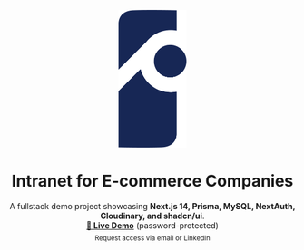 <p align="center">
  <picture>
  <source media="(prefers-color-scheme: dark)" srcset="assets/logo.png">
  <source media="(prefers-color-scheme: light)" srcset="assets/logo_blue.png">
  <img alt="Logo" src="assets/logo_blue.png" width="120">
</picture>
</p>

<h1 align="center">Intranet for E-commerce Companies</h1>

<p align="center">
  A fullstack demo project showcasing <b>Next.js 14, Prisma, MySQL, NextAuth, Cloudinary, and shadcn/ui</b>.  
  <br />
  <a href="[https://your-app.vercel.app](https://introno-demo.vercel.app/)"><strong>🔗 Live Demo</strong></a> (password-protected)  
  <br />
  <sub>Request access via email or LinkedIn</sub>
</p>

